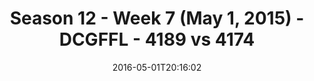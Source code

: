 ---
title: Season 12 - Week 7 (May 1, 2015) - DCGFFL - 4189 vs 4174
teams_score:
- team: 4189
  score:
- team: 4174
  score: 38
mvp: Preston Bencivenga (P. Blue), AJ Reust (Purple)
game-ball: Sam Smallwood (P. Blue), Mike Hess (Purple)
season: 12
week: 7
date: '2016-05-01T20:16:02'
pageid: season-12-week-7-may-1-2015-4189-vs-4174
---